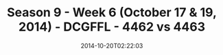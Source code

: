 ---
title: Season 9 - Week 6 (October 17 & 19, 2014) - DCGFFL - 4462 vs 4463
teams_score:
- team: 4462
  score:
- team: 4463
  score: 34
mvp: Will Chappell (Navy), Judson White (Green)
game-ball: N/A
sportsperson: ''
season: 9
week: 6
date: '2014-10-20T02:22:03'
pageid: season-9-week-6-4462-vs-4463
---